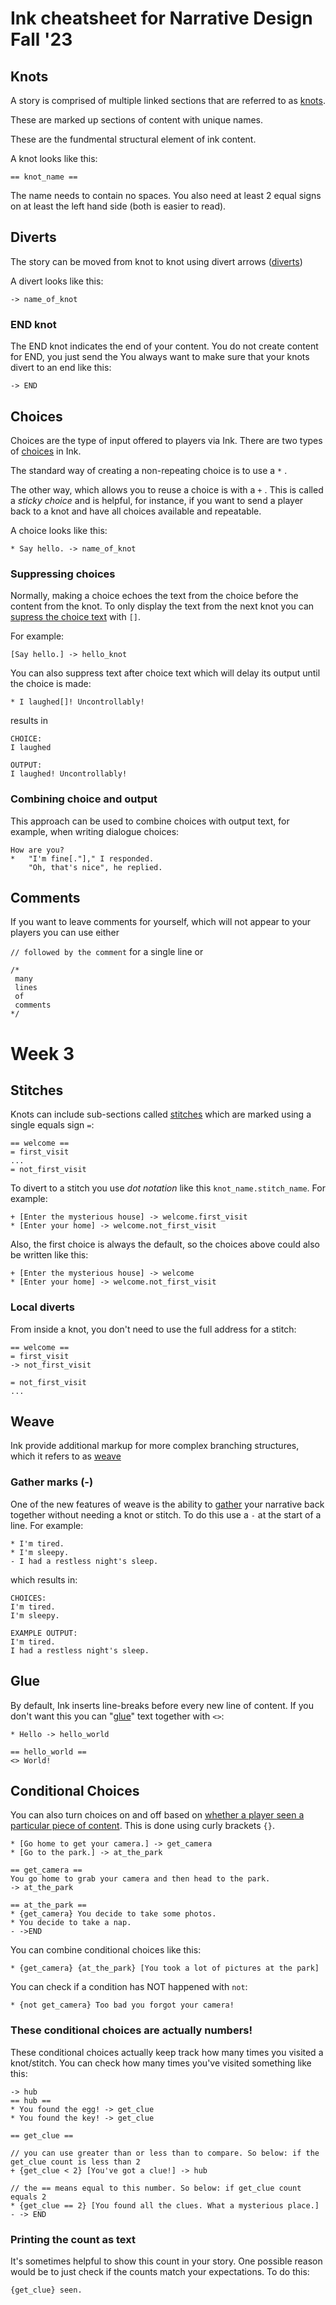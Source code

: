 # Ink cheatsheet for Narrative Design Fall '23


## Knots
A story is comprised of multiple linked sections that are referred to as [knots](https://github.com/inkle/ink/blob/master/Documentation/WritingWithInk.md#3-knots).

These are marked up sections of content with unique names.

These are the fundmental structural element of ink content.

A knot looks like this:

`== knot_name ==`

The name needs to contain no spaces. You also need at least 2 equal signs on at least the left hand side (both is easier to read).

## Diverts
The story can be moved from knot to knot using divert arrows ([diverts](https://github.com/inkle/ink/blob/master/Documentation/WritingWithInk.md#4-diverts))

A divert looks like this:

`-> name_of_knot`

### END knot
The END knot indicates the end of your content. You do not create content for END, you just send the You always want to make sure that your knots divert to an end like this:

`-> END`

## Choices

Choices are the type of input offered to players via Ink. There are two types of [choices](https://github.com/inkle/ink/blob/master/Documentation/WritingWithInk.md#2-choices) in Ink.

The standard way of creating a non-repeating choice is to use a `*` .

The other way, which allows you to reuse a choice is with a `+` . This is called a _sticky choice_ and is helpful, for instance, if you want to send a player back to a knot and have all choices available and repeatable.

A choice looks like this:

`* Say hello. -> name_of_knot`

### Suppressing choices
Normally, making a choice echoes the text from the choice before the content from the knot. To only display the text from the next knot you can [supress the choice text](https://github.com/inkle/ink/blob/master/Documentation/WritingWithInk.md#suppressing-choice-text) with `[]`.

For example:

`[Say hello.] -> hello_knot`

You can also suppress text after choice text which will delay its output until the choice is made:

```
* I laughed[]! Uncontrollably!
```

results in

```
CHOICE:
I laughed

OUTPUT:
I laughed! Uncontrollably!
```

### Combining choice and output
This approach can be used to combine choices with output text, for example, when writing dialogue choices:

```
How are you?
*	"I'm fine[."]," I responded.
	"Oh, that's nice", he replied.
```

## Comments
If you want to leave comments for yourself, which will not appear to your players you can use either 

`// followed by the comment` for a single line or

```
/* 
 many 
 lines 
 of 
 comments
*/
 ```


# Week 3

## Stitches
Knots can include sub-sections called [stitches](https://github.com/inkle/ink/blob/master/Documentation/WritingWithInk.md#6-includes-and-stitches) which are marked using a single equals sign `=`:

```
== welcome ==
= first_visit
...
= not_first_visit
```

To divert to a stitch you use _dot notation_ like this `knot_name.stitch_name`. For example:

```
+ [Enter the mysterious house] -> welcome.first_visit
* [Enter your home] -> welcome.not_first_visit
```

Also, the first choice is always the default, so the choices above could also be written like this:
```
+ [Enter the mysterious house] -> welcome
* [Enter your home] -> welcome.not_first_visit
```

### Local diverts
From inside a knot, you don't need to use the full address for a stitch:

```
== welcome ==
= first_visit
-> not_first_visit

= not_first_visit
...
```

## Weave
Ink provide additional markup for more complex branching structures, which it refers to as [weave](https://github.com/inkle/ink/blob/master/Documentation/WritingWithInk.md#part-2-weave)

### Gather marks (-)
One of the new features of weave is the ability to [gather](https://github.com/inkle/ink/blob/master/Documentation/WritingWithInk.md#1-gathers) your narrative back together without needing a knot or stitch. To do this use a `-` at the start of a line. For example:

```
* I'm tired.
* I'm sleepy.
- I had a restless night's sleep.
```

which results in:
```
CHOICES:
I'm tired.
I'm sleepy.

EXAMPLE OUTPUT:
I'm tired.
I had a restless night's sleep.
```

## Glue
By default, Ink inserts line-breaks before every new line of content. If you don't want this you can "[glue](https://github.com/inkle/ink/blob/master/Documentation/WritingWithInk.md#glue)" text together with `<>`:

```
* Hello -> hello_world

== hello_world ==
<> World!
```

## Conditional Choices
You can also turn choices on and off based on [whether a player seen a particular piece of content](https://github.com/inkle/ink/blob/master/Documentation/WritingWithInk.md#conditional-choices). This is done using curly brackets `{}`.

```
* [Go home to get your camera.] -> get_camera
* [Go to the park.] -> at_the_park

== get_camera ==
You go home to grab your camera and then head to the park.
-> at_the_park

== at_the_park ==
* {get_camera} You decide to take some photos.
* You decide to take a nap.
- ->END

```

You can combine conditional choices like this:
```
* {get_camera} {at_the_park} [You took a lot of pictures at the park]
```

You can check if a condition has NOT happened with `not`:

```
* {not get_camera} Too bad you forgot your camera!
```

### These conditional choices are actually numbers!
These conditional choices actually keep track how many times you visited a knot/stitch. You can check how many times you've visited something like this:

```
-> hub
== hub ==
* You found the egg! -> get_clue
* You found the key! -> get_clue

== get_clue ==

// you can use greater than or less than to compare. So below: if the get_clue count is less than 2
+ {get_clue < 2} [You've got a clue!] -> hub

// the == means equal to this number. So below: if get_clue count equals 2
* {get_clue == 2} [You found all the clues. What a mysterious place.]
- -> END
```

### Printing the count as text
It's sometimes helpful to show this count in your story. One possible reason would be to just check if the counts match your expectations. To do this:

```
{get_clue} seen. 
```